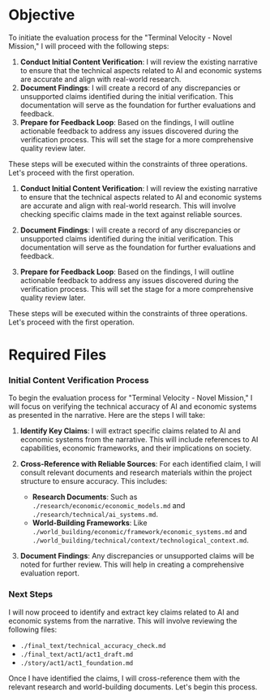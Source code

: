 # Objective
To initiate the evaluation process for the "Terminal Velocity - Novel Mission," I will proceed with the following steps:

1. **Conduct Initial Content Verification**: I will review the existing narrative to ensure that the technical aspects related to AI and economic systems are accurate and align with real-world research.
2. **Document Findings**: I will create a record of any discrepancies or unsupported claims identified during the initial verification. This documentation will serve as the foundation for further evaluations and feedback.
3. **Prepare for Feedback Loop**: Based on the findings, I will outline actionable feedback to address any issues discovered during the verification process. This will set the stage for a more comprehensive quality review later.

These steps will be executed within the constraints of three operations. Let's proceed with the first operation.

1. **Conduct Initial Content Verification**: I will review the existing narrative to ensure that the technical aspects related to AI and economic systems are accurate and align with real-world research. This will involve checking specific claims made in the text against reliable sources.

2. **Document Findings**: I will create a record of any discrepancies or unsupported claims identified during the initial verification. This documentation will serve as the foundation for further evaluations and feedback.

3. **Prepare for Feedback Loop**: Based on the findings, I will outline actionable feedback to address any issues discovered during the verification process. This will set the stage for a more comprehensive quality review later.

These steps will be executed within the constraints of three operations. Let's proceed with the first operation.

# Required Files
### Initial Content Verification Process

To begin the evaluation process for "Terminal Velocity - Novel Mission," I will focus on verifying the technical accuracy of AI and economic systems as presented in the narrative. Here are the steps I will take:

1. **Identify Key Claims**: I will extract specific claims related to AI and economic systems from the narrative. This will include references to AI capabilities, economic frameworks, and their implications on society.

2. **Cross-Reference with Reliable Sources**: For each identified claim, I will consult relevant documents and research materials within the project structure to ensure accuracy. This includes:
   - **Research Documents**: Such as `./research/economic/economic_models.md` and `./research/technical/ai_systems.md`.
   - **World-Building Frameworks**: Like `./world_building/economic/framework/economic_systems.md` and `./world_building/technical/context/technological_context.md`.

3. **Document Findings**: Any discrepancies or unsupported claims will be noted for further review. This will help in creating a comprehensive evaluation report.

### Next Steps

I will now proceed to identify and extract key claims related to AI and economic systems from the narrative. This will involve reviewing the following files:

- `./final_text/technical_accuracy_check.md`
- `./final_text/act1/act1_draft.md`
- `./story/act1/act1_foundation.md`

Once I have identified the claims, I will cross-reference them with the relevant research and world-building documents. Let's begin this process.
